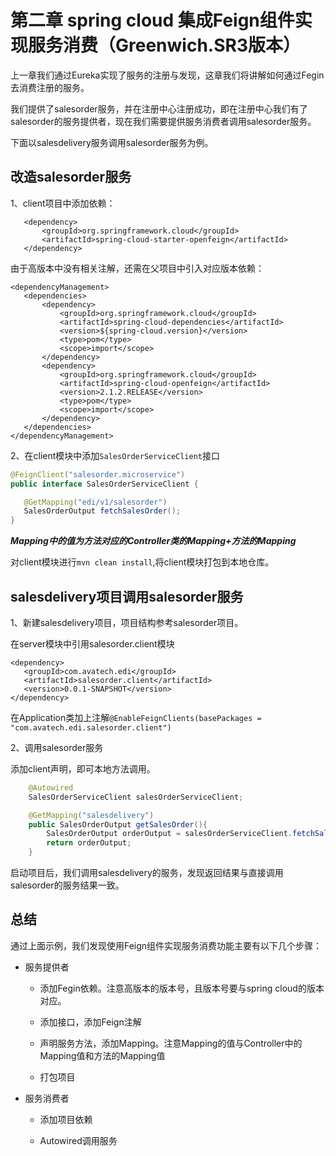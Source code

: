 # 第二章 spring cloud 集成Feign组件实现服务消费（Greenwich.SR3版本）

 上一章我们通过Eureka实现了服务的注册与发现，这章我们将讲解如何通过Fegin去消费注册的服务。

我们提供了salesorder服务，并在注册中心注册成功，即在注册中心我们有了salesorder的服务提供者，现在我们需要提供服务消费者调用salesorder服务。

下面以salesdelivery服务调用salesorder服务为例。

 ## 改造salesorder服务
 1、client项目中添加依赖：

 ```maven
    <dependency>
        <groupId>org.springframework.cloud</groupId>
        <artifactId>spring-cloud-starter-openfeign</artifactId>
    </dependency>
 ```
 由于高版本中没有相关注解，还需在父项目中引入对应版本依赖：

 ```maven
 <dependencyManagement>
    <dependencies>
        <dependency>
            <groupId>org.springframework.cloud</groupId>
            <artifactId>spring-cloud-dependencies</artifactId>
            <version>${spring-cloud.version}</version>
            <type>pom</type>
            <scope>import</scope>
        </dependency>
        <dependency>
            <groupId>org.springframework.cloud</groupId>
            <artifactId>spring-cloud-openfeign</artifactId>
            <version>2.1.2.RELEASE</version>
            <type>pom</type>
            <scope>import</scope>
        </dependency>
    </dependencies>
</dependencyManagement>
 ```

 2、在client模块中添加`SalesOrderServiceClient`接口

 ```java
 @FeignClient("salesorder.microservice")
 public interface SalesOrderServiceClient {

    @GetMapping("edi/v1/salesorder")
    SalesOrderOutput fetchSalesOrder();
 }
 ```
 ***Mapping中的值为方法对应的Controller类的Mapping+方法的Mapping***

 对client模块进行`mvn clean install`,将client模块打包到本地仓库。

 ## salesdelivery项目调用salesorder服务
 1、新建salesdelivery项目，项目结构参考salesorder项目。

 在server模块中引用salesorder.client模块

 ```maven
 <dependency>
    <groupId>com.avatech.edi</groupId>
    <artifactId>salesorder.client</artifactId>
    <version>0.0.1-SNAPSHOT</version>
 </dependency>
 ```
 在Application类加上注解`@EnableFeignClients(basePackages = "com.avatech.edi.salesorder.client")`


2、调用salesorder服务

添加client声明，即可本地方法调用。
```java
    @Autowired
    SalesOrderServiceClient salesOrderServiceClient;

    @GetMapping("salesdelivery")
    public SalesOrderOutput getSalesOrder(){
        SalesOrderOutput orderOutput = salesOrderServiceClient.fetchSalesOrder();
        return orderOutput;
    }
```

启动项目后，我们调用salesdelivery的服务，发现返回结果与直接调用salesorder的服务结果一致。

## 总结
通过上面示例，我们发现使用Feign组件实现服务消费功能主要有以下几个步骤：

+ 服务提供者
    + 添加Fegin依赖。注意高版本的版本号，且版本号要与spring cloud的版本对应。

    + 添加接口，添加Feign注解

    + 声明服务方法，添加Mapping。注意Mapping的值与Controller中的Mapping值和方法的Mapping值

    + 打包项目

+ 服务消费者
    + 添加项目依赖

    + Autowired调用服务





